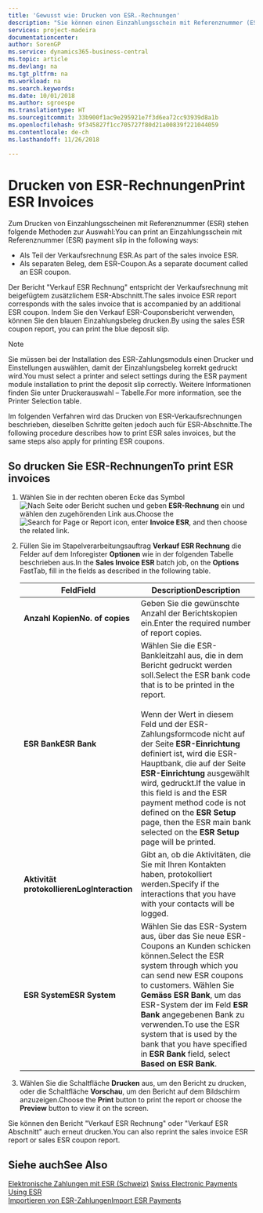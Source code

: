 ```yaml
---
title: 'Gewusst wie: Drucken von ESR.-Rechnungen'
description: "Sie können einen Einzahlungsschein mit Referenznummer (ESR) auf mehrere Arten drucken."
services: project-madeira
documentationcenter: 
author: SorenGP
ms.service: dynamics365-business-central
ms.topic: article
ms.devlang: na
ms.tgt_pltfrm: na
ms.workload: na
ms.search.keywords: 
ms.date: 10/01/2018
ms.author: sgroespe
ms.translationtype: HT
ms.sourcegitcommit: 33b900f1ac9e295921e7f3d6ea72cc93939d8a1b
ms.openlocfilehash: 9f345827f1cc705727f80d21a00839f221044059
ms.contentlocale: de-ch
ms.lasthandoff: 11/26/2018

---
```

# <a name="print-esr-invoices"></a><span data-ttu-id="afc50-103">Drucken von ESR-Rechnungen</span><span class="sxs-lookup"><span data-stu-id="afc50-103">Print ESR Invoices</span></span>
<span data-ttu-id="afc50-104">Zum Drucken von Einzahlungsscheinen mit Referenznummer (ESR) stehen folgende Methoden zur Auswahl:</span><span class="sxs-lookup"><span data-stu-id="afc50-104">You can print an Einzahlungsschein mit Referenznummer (ESR) payment slip in the following ways:</span></span>  

- <span data-ttu-id="afc50-105">Als Teil der Verkaufsrechnung ESR.</span><span class="sxs-lookup"><span data-stu-id="afc50-105">As part of the sales invoice ESR.</span></span>  
- <span data-ttu-id="afc50-106">Als separaten Beleg, dem ESR-Coupon.</span><span class="sxs-lookup"><span data-stu-id="afc50-106">As a separate document called an ESR coupon.</span></span>  

<span data-ttu-id="afc50-107">Der Bericht "Verkauf ESR Rechnung" entspricht der Verkaufsrechnung mit beigefügtem zusätzlichem ESR-Abschnitt.</span><span class="sxs-lookup"><span data-stu-id="afc50-107">The sales invoice ESR report corresponds with the sales invoice that is accompanied by an additional ESR coupon.</span></span> <span data-ttu-id="afc50-108">Indem Sie den Verkauf ESR-Couponsbericht verwenden, können Sie den blauen Einzahlungsbeleg drucken.</span><span class="sxs-lookup"><span data-stu-id="afc50-108">By using the sales ESR coupon report, you can print the blue deposit slip.</span></span>  

> [!NOTE]  
>  <span data-ttu-id="afc50-109">Sie müssen bei der Installation des ESR-Zahlungsmoduls einen Drucker und Einstellungen auswählen, damit der Einzahlungsbeleg korrekt gedruckt wird.</span><span class="sxs-lookup"><span data-stu-id="afc50-109">You must select a printer and select settings during the ESR payment module installation to print the deposit slip correctly.</span></span> <span data-ttu-id="afc50-110">Weitere Informationen finden Sie unter Druckerauswahl – Tabelle.</span><span class="sxs-lookup"><span data-stu-id="afc50-110">For more information, see the Printer Selection table.</span></span>  

<span data-ttu-id="afc50-111">Im folgenden Verfahren wird das Drucken von ESR-Verkaufsrechnungen beschrieben, dieselben Schritte gelten jedoch auch für ESR-Abschnitte.</span><span class="sxs-lookup"><span data-stu-id="afc50-111">The following procedure describes how to print ESR sales invoices, but the same steps also apply for printing ESR coupons.</span></span>  

## <a name="to-print-esr-invoices"></a><span data-ttu-id="afc50-112">So drucken Sie ESR-Rechnungen</span><span class="sxs-lookup"><span data-stu-id="afc50-112">To print ESR invoices</span></span>  

1.  <span data-ttu-id="afc50-113">Wählen Sie in der rechten oberen Ecke das Symbol ![Nach Seite oder Bericht suchen](../../media/ui-search/search_small.png "Nach Seite oder Bericht suchen") und geben **ESR-Rechnung** ein und wählen den zugehörenden Link aus.</span><span class="sxs-lookup"><span data-stu-id="afc50-113">Choose the ![Search for Page or Report](../../media/ui-search/search_small.png "Search for Page or Report icon") icon, enter **Invoice ESR**, and then choose the related link.</span></span>  
2.  <span data-ttu-id="afc50-114">Füllen Sie im Stapelverarbeitungsauftrag **Verkauf ESR Rechnung** die Felder auf dem Inforegister **Optionen** wie in der folgenden Tabelle beschrieben aus.</span><span class="sxs-lookup"><span data-stu-id="afc50-114">In the **Sales Invoice ESR** batch job, on the **Options** FastTab, fill in the fields as described in the following table.</span></span>  

    |<span data-ttu-id="afc50-115">Feld</span><span class="sxs-lookup"><span data-stu-id="afc50-115">Field</span></span>|<span data-ttu-id="afc50-116">Description</span><span class="sxs-lookup"><span data-stu-id="afc50-116">Description</span></span>|  
    |---------------------------------|---------------------------------------|  
    |<span data-ttu-id="afc50-117">**Anzahl Kopien**</span><span class="sxs-lookup"><span data-stu-id="afc50-117">**No. of copies**</span></span>|<span data-ttu-id="afc50-118">Geben Sie die gewünschte Anzahl der Berichtskopien ein.</span><span class="sxs-lookup"><span data-stu-id="afc50-118">Enter the required number of report copies.</span></span>|  
    |<span data-ttu-id="afc50-119">**ESR Bank**</span><span class="sxs-lookup"><span data-stu-id="afc50-119">**ESR Bank**</span></span>|<span data-ttu-id="afc50-120">Wählen Sie die ESR-Bankleitzahl aus, die in dem Bericht gedruckt werden soll.</span><span class="sxs-lookup"><span data-stu-id="afc50-120">Select the ESR bank code that is to be printed in the report.</span></span><br /><br /> <span data-ttu-id="afc50-121">Wenn der Wert in diesem Feld <Blank> und der ESR-Zahlungsformcode nicht auf der Seite **ESR-Einrichtung** definiert ist, wird die ESR-Hauptbank, die auf der Seite **ESR-Einrichtung** ausgewählt wird, gedruckt.</span><span class="sxs-lookup"><span data-stu-id="afc50-121">If the value in this field is <Blank> and the ESR payment method code is not defined on the **ESR Setup** page, then the ESR main bank selected on the **ESR Setup** page will be printed.</span></span>|  
    |<span data-ttu-id="afc50-122">**Aktivität protokollieren**</span><span class="sxs-lookup"><span data-stu-id="afc50-122">**LogInteraction**</span></span>|<span data-ttu-id="afc50-123">Gibt an, ob die Aktivitäten, die Sie mit Ihren Kontakten haben, protokolliert werden.</span><span class="sxs-lookup"><span data-stu-id="afc50-123">Specify if the interactions that you have with your contacts will be logged.</span></span>|  
    |<span data-ttu-id="afc50-124">**ESR System**</span><span class="sxs-lookup"><span data-stu-id="afc50-124">**ESR System**</span></span>|<span data-ttu-id="afc50-125">Wählen Sie das ESR-System aus, über das Sie neue ESR-Coupons an Kunden schicken können.</span><span class="sxs-lookup"><span data-stu-id="afc50-125">Select the ESR system through which you can send new ESR coupons to customers.</span></span> <span data-ttu-id="afc50-126">Wählen Sie **Gemäss ESR Bank**, um das ESR-System der im Feld **ESR Bank** angegebenen Bank zu verwenden.</span><span class="sxs-lookup"><span data-stu-id="afc50-126">To use the ESR system that is used by the bank that you have specified in **ESR Bank** field, select **Based on ESR Bank**.</span></span>|  

3.  <span data-ttu-id="afc50-127">Wählen Sie die Schaltfläche **Drucken** aus, um den Bericht zu drucken, oder die Schaltfläche **Vorschau**, um den Bericht auf dem Bildschirm anzuzeigen.</span><span class="sxs-lookup"><span data-stu-id="afc50-127">Choose the **Print** button to print the report or choose the **Preview** button to view it on the screen.</span></span>  

<span data-ttu-id="afc50-128">Sie können den Bericht "Verkauf ESR Rechnung" oder "Verkauf ESR Abschnitt" auch erneut drucken.</span><span class="sxs-lookup"><span data-stu-id="afc50-128">You can also reprint the sales invoice ESR report or sales ESR coupon report.</span></span>  

## <a name="see-also"></a><span data-ttu-id="afc50-129">Siehe auch</span><span class="sxs-lookup"><span data-stu-id="afc50-129">See Also</span></span>  
 <span data-ttu-id="afc50-130">[Elektronische Zahlungen mit ESR (Schweiz)](swiss-electronic-payments-using-esr.md) </span><span class="sxs-lookup"><span data-stu-id="afc50-130">[Swiss Electronic Payments Using ESR](swiss-electronic-payments-using-esr.md) </span></span>  
 [<span data-ttu-id="afc50-131">Importieren von ESR-Zahlungen</span><span class="sxs-lookup"><span data-stu-id="afc50-131">Import ESR Payments</span></span>](how-to-import-esr-payments.md)

